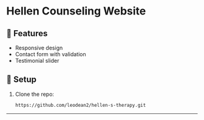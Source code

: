 # Hellen Counseling Website  

## 🚀 Features  
- Responsive design  
- Contact form with validation  
- Testimonial slider  

## 🔧 Setup  
1. Clone the repo:  
   ```bash
   https://github.com/leodean2/hellen-s-therapy.git
   
---


